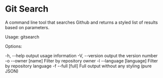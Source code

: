 Git Search
==========

A command line tool that searches Github and returns a styled list of results based on parameters.

Usage: gitsearch <keywords>

Options:

-h,  --help                 output usage information
-V,  --version              output the version number
-o   --owner [name]         Filter by repository owner
-l   --language [language]  Filter by repository language
-f   --full [full]          Full output without any styling (pure JSON)
